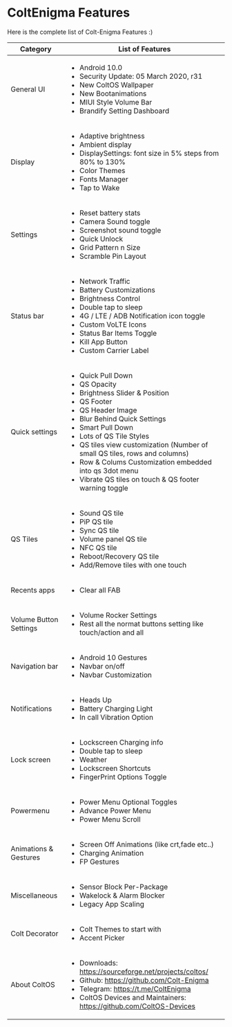 # ColtEnigma Features

Here is the complete list of Colt-Enigma Features :)

| Category | List of Features|
| -------- | --------------- |
| General UI | <ul><li>Android 10.0</li><li>Security Update: 05 March 2020, r31</li><li>New ColtOS Wallpaper</li><li>New Bootanimations</li><li>MIUI Style Volume Bar</li><li>Brandify Setting Dashboard</li></ul> |
| Display | <ul><li>Adaptive brightness</li><li>Ambient display</li><li>DisplaySettings: font size in 5% steps from 80% to 130%</li><li>Color Themes</li><li>Fonts Manager</li><li>Tap to Wake</li></ul> |
| Settings | <ul><li>Reset battery stats</li><li>Camera Sound toggle</li><li>Screenshot sound toggle</li><li>Quick Unlock</li><li>Grid Pattern n Size</li><li>Scramble Pin Layout</li></ul> |
| Status bar | <ul><li>Network Traffic</li><li>Battery Customizations</li><li>Brightness Control</li><li>Double tap to sleep</li><li>4G / LTE / ADB Notification  icon toggle</li><li>Custom VoLTE Icons</li><li>Status Bar Items Toggle</li><li>Kill App Button</li><li>Custom Carrier Label</li></ul>|                                                                                                       | Clock Settings | <ul><li>Clock Style</li><li>Date Customization</li><li>Clock Font Styles</li><li>Clock Font Colours</li></ul> |
| Quick settings | <ul><li>Quick Pull Down</li><li>QS Opacity</li><li>Brightness Slider & Position</li><li>QS Footer</li><li>QS Header Image</li><li>Blur Behind Quick Settings</li><li>Smart Pull Down</li><li>Lots of QS Tile Styles</li><li>QS tiles view customization (Number of small QS tiles, rows and columns)</li><li>Row & Colums Customization embedded into qs 3dot menu</li><li>Vibrate QS tiles on touch & QS footer warning toggle</li></ul> |
| QS Tiles | <ul><li>Sound QS tile</li><li>PiP QS tile</li><li>Sync QS tile</li><li>Volume panel QS tile</li><li>NFC QS tile</li><li>Reboot/Recovery QS tile</li><li>Add/Remove tiles with one touch</li></ul> |
| Recents apps | <ul><li>Clear all FAB</li></ul> |
| Volume Button Settings | <ul><li> Volume Rocker Settings</li><li> Rest all the normat buttons setting like touch/action and all</li></ul> |
| Navigation bar | <ul><li>Android 10 Gestures</li><li>Navbar on/off</li><li>Navbar Customization</li></ul> |
| Notifications | <ul><li>Heads Up</li><li>Battery Charging Light</li><li>In call Vibration Option</li></ul> |
| Lock screen | <ul><li>Lockscreen Charging info</li><li>Double tap to sleep</li><li>Weather</li><li>Lockscreen Shortcuts</li><li>FingerPrint Options Toggle</li></ul> |
| Powermenu | <ul><li>Power Menu Optional Toggles</li><li>Advance Power Menu</li><li>Power Menu Scroll</li></ul> |
| Animations & Gestures | <ul><li>Screen Off Animations (like crt,fade etc..)</li><li>Charging Animation</fi><li>FP Gestures</li></ul> |
| Miscellaneous | <ul><li>Sensor Block Per-Package</li><li>Wakelock & Alarm Blocker</li><li>Legacy App Scaling</li></ul> |
| Colt Decorator | <ul><li>Colt Themes to start with</li><li>Accent Picker</li></ul> |
| About ColtOS | <ul><li>Downloads: https://sourceforge.net/projects/coltos/</li><li>Github: https://github.com/Colt-Enigma</li><li>Telegram: https://t.me/ColtEnigma</li><li>ColtOS Devices and Maintainers: https://github.com/ColtOS-Devices</li></ul> |
